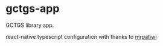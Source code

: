 # gctgs-app

GCTGS library app.

react-native typescript configuration with thanks to [mrpatiwi](https://github.com/mrpatiwi/ReactNativeTS)